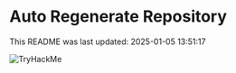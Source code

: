 # Auto Regenerate Repository

This README was last updated: 2025-01-05 13:51:17

 ![TryHackMe](https://tryhackme.com/badge/533634)